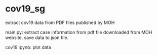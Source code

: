 # cov19_sg
extract cov19 data from PDF files published by MOH

main.py: extract case information from pdf file downloaded from MOH website, 
save data to json file.

cov19.ipynb: plot data